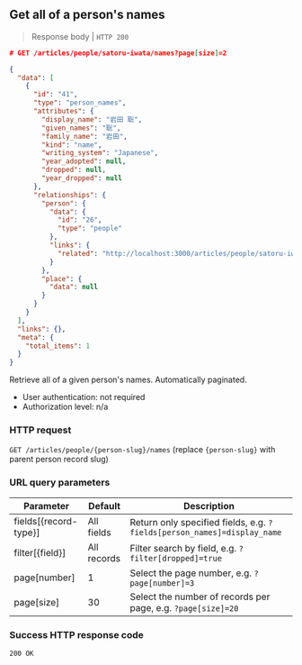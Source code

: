 ## Get all of a person's names

> Response body | `HTTP 200`

```JSON
# GET /articles/people/satoru-iwata/names?page[size]=2

{
  "data": [
    {
      "id": "41",
      "type": "person_names",
      "attributes": {
        "display_name": "岩田 聡",
        "given_names": "聡",
        "family_name": "岩田",
        "kind": "name",
        "writing_system": "Japanese",
        "year_adopted": null,
        "dropped": null,
        "year_dropped": null
      },
      "relationships": {
        "person": {
          "data": {
            "id": "26",
            "type": "people"
          },
          "links": {
            "related": "http://localhost:3000/articles/people/satoru-iwata"
          }
        },
        "place": {
          "data": null
        }
      }
    }
  ],
  "links": {},
  "meta": {
    "total_items": 1
  }
}
```

Retrieve all of a given person's names. Automatically paginated.

* User authentication: not required
* Authorization level: n/a

### HTTP request

`GET /articles/people/{person-slug}/names` (replace `{person-slug}` with parent person record slug)

### URL query parameters

Parameter | Default | Description
--------- | ------- | -----------
fields[{record-type}] | All fields | Return only specified fields, e.g. `?fields[person_names]=display_name`
filter[{field}] | All records | Filter search by field, e.g. `?filter[dropped]=true`
page[number] | 1 | Select the page number, e.g. `?page[number]=3`
page[size] | 30 | Select the number of records per page, e.g. `?page[size]=20`

### Success HTTP response code

`200 OK`

